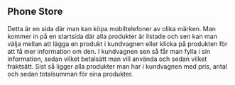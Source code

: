 ## Phone Store

Detta är en sida där man kan köpa mobiltelefoner av olika märken. Man kommer in på en startsida där alla produkter är listade och sen kan man välja mellan att lägga en produkt i kundvagnen eller klicka på produkten för att få mer information om den. I kundvagnen sen så får man fylla i sin information, sedan vilket betalsätt man vill använda och sedan vilket fraktsätt. Sist så ligger alla produkter man har i kundvagnen med pris, antal och sedan totalsumman för sina produkter.
